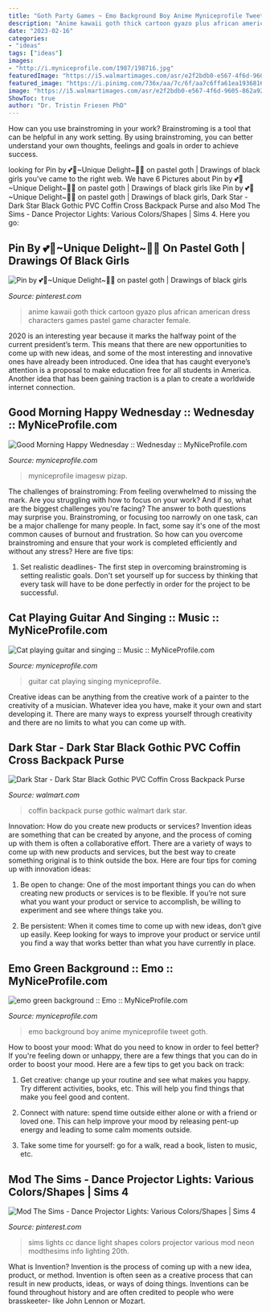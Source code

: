 ```yaml
---
title: "Goth Party Games ~ Emo Background Boy Anime Myniceprofile Tweet Goth"
description: "Anime kawaii goth thick cartoon gyazo plus african american dress characters games pastel game character female"
date: "2023-02-16"
categories:
- "ideas"
tags: ["ideas"]
images:
- "http://i.myniceprofile.com/1987/198716.jpg"
featuredImage: "https://i5.walmartimages.com/asr/e2f2bdb0-e567-4f6d-9605-862a92c308ee_1.60c64860acde88976f29ea3be9834193.jpeg"
featured_image: "https://i.pinimg.com/736x/aa/7c/6f/aa7c6ffa61ea193681600a2b1dc78271--projectors-addons.jpg"
image: "https://i5.walmartimages.com/asr/e2f2bdb0-e567-4f6d-9605-862a92c308ee_1.60c64860acde88976f29ea3be9834193.jpeg"
ShowToc: true
author: "Dr. Tristin Friesen PhD"
---
```



How can you use brainstroming in your work?
Brainstroming is a tool that can be helpful in any work setting. By using brainstroming, you can better understand your own thoughts, feelings and goals in order to achieve success.

	

		
looking for Pin by 💕🍦~Unique Delight~🍦💖 on pastel goth | Drawings of black girls you've came to the right web. We have 6 Pictures about Pin by 💕🍦~Unique Delight~🍦💖 on pastel goth | Drawings of black girls like Pin by 💕🍦~Unique Delight~🍦💖 on pastel goth | Drawings of black girls, Dark Star - Dark Star Black Gothic PVC Coffin Cross Backpack Purse and also Mod The Sims - Dance Projector Lights: Various Colors/Shapes | Sims 4. Here you go:
		
    
## Pin By 💕🍦~Unique Delight~🍦💖 On Pastel Goth | Drawings Of Black Girls

<img loading=lazy src="https://i.pinimg.com/736x/cb/e8/e4/cbe8e4803a6e63b8fe077cbae8e4664a--neon-room-pastel-party.jpg" onerror="this.onerror=null;this.src='https://tse1.mm.bing.net/th?id=OIP.IZErCuD7xe5APRWmq0s8FgAAAA&amp;pid=15.1';" alt="Pin by 💕🍦~Unique Delight~🍦💖 on pastel goth | Drawings of black girls">

_Source: pinterest.com_

>anime kawaii goth thick cartoon gyazo plus african american dress characters games pastel game character female. 

	

2020 is an interesting year because it marks the halfway point of the current president’s term. This means that there are new opportunities to come up with new ideas, and some of the most interesting and innovative ones have already been introduced. One idea that has caught everyone’s attention is a proposal to make education free for all students in America. Another idea that has been gaining traction is a plan to create a worldwide internet connection.

    
## Good Morning Happy Wednesday :: Wednesday :: MyNiceProfile.com

<img loading=lazy src="http://i.myniceprofile.com/1987/198716.jpg" onerror="this.onerror=null;this.src='https://tse1.mm.bing.net/th?id=OIP.hms-zRE3LE-7oDLd22DovgHaKX&amp;pid=15.1';" alt="Good Morning Happy Wednesday :: Wednesday :: MyNiceProfile.com">

_Source: myniceprofile.com_

>myniceprofile imagesw pizap. 

	

The challenges of brainstroming: From feeling overwhelmed to missing the mark.
Are you struggling with how to focus on your work? And if so, what are the biggest challenges you're facing? The answer to both questions may surprise you. Brainstroming, or focusing too narrowly on one task, can be a major challenge for many people. In fact, some say it's one of the most common causes of burnout and frustration. 
So how can you overcome brainstroming and ensure that your work is completed efficiently and without any stress? Here are five tips: 

1. Set realistic deadlines- The first step in overcoming brainstroming is setting realistic goals. Don't set yourself up for success by thinking that every task will have to be done perfectly in order for the project to be successful.

    
## Cat Playing Guitar And Singing :: Music :: MyNiceProfile.com

<img loading=lazy src="http://i.myniceprofile.com/1539/153962.gif" onerror="this.onerror=null;this.src='https://tse1.mm.bing.net/th?id=OIP.CR-yzGRp_PMJzqjUekPizwHaJ4&amp;pid=15.1';" alt="Cat playing guitar and singing :: Music :: MyNiceProfile.com">

_Source: myniceprofile.com_

>guitar cat playing singing myniceprofile. 

	

Creative ideas can be anything from the creative work of a painter to the creativity of a musician. Whatever idea you have, make it your own and start developing it. There are many ways to express yourself through creativity and there are no limits to what you can come up with.

    
## Dark Star - Dark Star Black Gothic PVC Coffin Cross Backpack Purse

<img loading=lazy src="https://i5.walmartimages.com/asr/e2f2bdb0-e567-4f6d-9605-862a92c308ee_1.60c64860acde88976f29ea3be9834193.jpeg" onerror="this.onerror=null;this.src='https://tse3.mm.bing.net/th?id=OIP.Ux2A22desQzcedboINDrgwHaMZ&amp;pid=15.1';" alt="Dark Star - Dark Star Black Gothic PVC Coffin Cross Backpack Purse">

_Source: walmart.com_

>coffin backpack purse gothic walmart dark star. 

	

Innovation: How do you create new products or services?
Invention ideas are something that can be created by anyone, and the process of coming up with them is often a collaborative effort. There are a variety of ways to come up with new products and services, but the best way to create something original is to think outside the box. Here are four tips for coming up with innovation ideas:
1. Be open to change: One of the most important things you can do when creating new products or services is to be flexible. If you’re not sure what you want your product or service to accomplish, be willing to experiment and see where things take you.

2. Be persistent: When it comes time to come up with new ideas, don’t give up easily. Keep looking for ways to improve your product or service until you find a way that works better than what you have currently in place.

    
## Emo Green Background :: Emo :: MyNiceProfile.com

<img loading=lazy src="http://s.myniceprofile.com/myspacepic/516/51693.jpg" onerror="this.onerror=null;this.src='https://tse1.mm.bing.net/th?id=OIP.G961zRNSHlZYHMKYkwmp8gAAAA&amp;pid=15.1';" alt="emo green background :: Emo :: MyNiceProfile.com">

_Source: myniceprofile.com_

>emo background boy anime myniceprofile tweet goth. 

	

How to boost your mood: What do you need to know in order to feel better?
If you're feeling down or unhappy, there are a few things that you can do in order to boost your mood. Here are a few tips to get you back on track: 
1. Get creative: change up your routine and see what makes you happy. Try different activities, books, etc. This will help you find things that make you feel good and content. 

2. Connect with nature: spend time outside either alone or with a friend or loved one. This can help improve your mood by releasing pent-up energy and leading to some calm moments outside. 

3. Take some time for yourself: go for a walk, read a book, listen to music, etc.

    
## Mod The Sims - Dance Projector Lights: Various Colors/Shapes | Sims 4

<img loading=lazy src="https://i.pinimg.com/736x/aa/7c/6f/aa7c6ffa61ea193681600a2b1dc78271--projectors-addons.jpg" onerror="this.onerror=null;this.src='https://tse1.mm.bing.net/th?id=OIP.dCDtI_xrQABSuGNPTINb_gHaC_&amp;pid=15.1';" alt="Mod The Sims - Dance Projector Lights: Various Colors/Shapes | Sims 4">

_Source: pinterest.com_

>sims lights cc dance light shapes colors projector various mod neon modthesims info lighting 20th. 

	

What is Invention?
Invention is the process of coming up with a new idea, product, or method. Invention is often seen as a creative process that can result in new products, ideas, or ways of doing things. Inventions can be found throughout history and are often credited to people who were brasskeeter- like John Lennon or Mozart.

